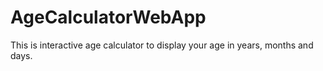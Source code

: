 # AgeCalculatorWebApp
This is interactive age calculator to display your age in years, months and days.
